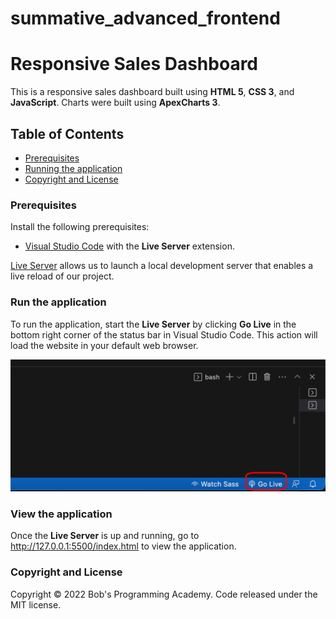 # summative_advanced_frontend

# Responsive Sales Dashboard

This is a responsive sales dashboard built using **HTML 5**, **CSS 3**, and **JavaScript**. Charts were built using **ApexCharts 3**.

## Table of Contents

- [Prerequisites](#prerequisites)
- [Running the application](#run-the-application)
- [Copyright and License](#copyright-and-license)

### Prerequisites

Install the following prerequisites:

- [Visual Studio Code](https://code.visualstudio.com/download) with the **Live Server** extension.

[Live Server](https://marketplace.visualstudio.com/items?itemName=ritwickdey.LiveServer) allows us to launch a local development server that enables a live reload of our project.

### Run the application

To run the application, start the **Live Server** by clicking **Go Live** in the bottom right corner of the status bar in Visual Studio Code. This action will load the website in your default web browser.

![plot](https://github.com/BobsProgrammingAcademy/responsive-sales-dashboard/blob/master/images/vscode.png?raw=true)

### View the application

Once the **Live Server** is up and running, go to http://127.0.0.1:5500/index.html to view the application.

### Copyright and License

Copyright © 2022 Bob's Programming Academy. Code released under the MIT license.
